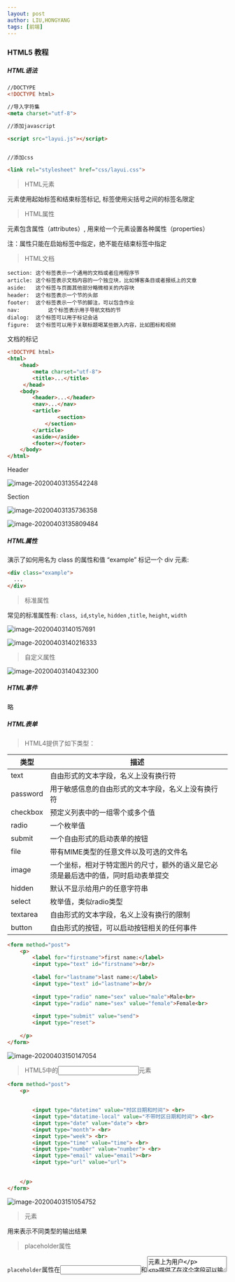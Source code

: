 ```yaml
---
layout: post
author: LIU,HONGYANG
tags: [前端]
---
```






### HTML5 教程



##### HTML语法





```html
//DOCTYPE
<!DOCTYPE html>

//导入字符集
<meta charset="utf-8">

//添加javascript

<script src="layui.js"></script>


//添加css

<link rel="stylesheet" href="css/layui.css">


```

>  HTML元素



元素使用起始标签和结束标签标记, 标签使用尖括号之间的标签名限定



> HTML属性



元素包含属性（attributes）, 用来给一个元素设置各种属性（properties）

注：属性只能在启始标签中指定，绝不能在结束标签中指定



> HTML文档



```
section: 这个标签表示一个通用的文档或者应用程序节
article: 这个标签表示文档内容的一个独立块，比如博客条目或者报纸上的文章
aside:	 这个标签与页面其他部分略微相关的内容块
header:	 这个标签表示一个节的头部
footer:	 这个标签表示一个节的脚注，可以包含作业
nav:		 这个标签表示用于导航文档的节
dialog:	 这个标签可以用于标记会话
figure:	 这个标签可以用于关联标题喝某些嵌入内容，比如图标和视频
```



文档的标记



```html
<!DOCTYPE html>
<html>
  	<head>
      	<meta charset="utf-8">
      	<title>...</title>
 	 </head>
  	<body>
      	<header>...</header>
      	<nav>...</nav>
      	<article>
      			<section>
            </section>
      	</article>
      	<aside></aside>
      	<footer></footer>
  	</body>
</html>
```





Header

![image-20200403135542248](https://tva1.sinaimg.cn/large/00831rSTgy1gdgjcvb1obj30tk050gm3.jpg)



Section

![image-20200403135736358](https://tva1.sinaimg.cn/large/00831rSTgy1gdgjeujjaoj30x40863zm.jpg)



![image-20200403135809484](https://tva1.sinaimg.cn/large/00831rSTgy1gdgjfmmat2j30ti1220va.jpg)







##### HTML属性



演示了如何用名为 class 的属性和值 “example” 标记一个 div 元素:

```html
<div class="example">
  ...
</div>
```



> 标准属性

常见的标准属性有: `class`,` id`,`style`, `hidden` ,`title`, `height`, `width`

![image-20200403140157691](https://tva1.sinaimg.cn/large/00831rSTgy1gdgjje1jonj30xs0n4dka.jpg)

![image-20200403140216333](https://tva1.sinaimg.cn/large/00831rSTgy1gdgjjph6tij30ym09cta8.jpg)

> 自定义属性



![image-20200403140432300](https://tva1.sinaimg.cn/large/00831rSTgy1gdgjm2g4prj318e0eujue.jpg)

##### HTML事件

略

##### HTML表单

>  HTML4提供了如下类型：



| 类型     | 描述                                                         |
| -------- | ------------------------------------------------------------ |
| text     | 自由形式的文本字段，名义上没有换行符                         |
| password | 用于敏感信息的自由形式的文本字段，名义上没有换行符           |
| checkbox | 预定义列表中的一组零个或多个值                               |
| radio    | 一个枚举值                                                   |
| submit   | 一个自由形式的启动表单的按钮                                 |
| file     | 带有MIME类型的任意文件以及可选的文件名                       |
| image    | 一个坐标，相对于特定图片的尺寸，额外的语义是它必须是最后选中的值，同时启动表单提交 |
| hidden   | 默认不显示给用户的任意字符串                                 |
| select   | 枚举值，类似radio类型                                        |
| textarea | 自由形式的文本字段，名义上没有换行的限制                     |
| button   | 自由形式的按钮，可以启动按钮相关的任何事件                   |



```html
<form method="post">
    <p>
        <label for="firstname">first name:</label>
        <input type="text" id="firstname"><br/>
        
        <label for="lastname">last name:</label>
        <input type="text" id="lastname"><br/>
        
        <input type="radio" name="sex" value="male">Male<br>
        <input type="radio" name="sex" value="female">Female<br>
        
        <input type="submit" value="send">
        <input type="reset">
        
    </p>
</form>
```



![image-20200403150147054](https://tva1.sinaimg.cn/large/00831rSTgy1gdgl9n3tn2j30do05ot8y.jpg)





> HTML5中的<input>元素



```html
<form method="post">
    <p>
       
        
        <input type="datetime" value="时区日期和时间"> <br>
        <input type="datatime-local" value="不带时区日期和时间"> <br>
        <input type="date" value="date"> <br>
        <input type="month"> <br>
        <input type="week"> <br>
        <input type="time" value="time"> <br>
        <input type="number" value="number"> <br>
        <input type="email" value="email"><br>
        <input type="url" value="url">
        
        
    </p>
</form>
```



![image-20200403151054752](https://tva1.sinaimg.cn/large/00831rSTgy1gdglj4toxqj30cc0ccq3e.jpg)



> <output>元素



用来表示不同类型的输出结果



> placeholder属性

`placeholder`属性在<input>和<textarea>元素上为用户

提供了在这个字段可以输入什么的提示。占位符不能包含回车符或者换行符。

```html
<input type="text" name="search" placeholder="search the web">
```





> required属性



注：用来处理空文本框不能用来被提交的这类客户端验证

```html
<input type="text" name="search" required>
```



##### HTML SVG教程

SVG: 可伸缩矢量图形

scalable vector graphics

用来描述2D图形的语言，图形应使用 XML 编写，然后由SVG阅读器程序呈现。

SVG 主要用于矢量类型的图表，比如饼图，X，Y 坐标系统中的二维图等等。



> 查看SVG文件



大多数 Web 浏览器都可以显示 SVG，就像它们可以显示 PNG，GIF 以及 JPG 图形。



> 在HTML5中嵌入SVG



使用`<svg>...</svg>`标签嵌入SVG.



```html
<svg xmlns="https://www.w3.org/2000/svg">
	...
</svg>   
```



> HTML-SVG圆 矩形 线



```html
<svg id="svgelem" height="200" xmlns= "https://www.w3.org/2000/svg">
    <circle id="redcircle" cx="50" cy="50" r="50" fill="red"/>
</svg>


<svg id="svgelem" height="200" xmlns="https://www.w3.org/2000/svg">
    <rect id="redrect" width="300" height="100" fill="red"></rect>
</svg>


<svg id="svgelem" height="200" xmlns="https://www.w3.org/2000/svg">
    <line x1="0" y1="0" x2="200" y2="100" style="stroke:red;stroke-width:2"></line>
</svg>
```



![image-20200403182428737](https://tva1.sinaimg.cn/large/00831rSTgy1gdgr4j7abfj319a07et8y.jpg)



##### HTML Web存储

![image-20200403183116021](https://tva1.sinaimg.cn/large/00831rSTgy1gdgrbmxpknj313a0baact.jpg)



>  会话存储



```html
<html>
    <body>
        <script type="text/javascript">
            if(sessionStorage.hits){
                   sessionStorage.hits = Number(sessionStorage.hits)+1;
            }
            else{
                    sessionStorage.hits =1;
            }
            

            document.write("Total Hits :" + sessionStorage.hits );
        </script>
        
        <p>Refresh the page to increase number of hits</p>
        
        <p>Close the window and open it again and check the result</p>
    
    </body>
    
</html>
```





![image-20200403183538585](https://tva1.sinaimg.cn/large/00831rSTgy1gdgrg58q9gj30tg06swf2.jpg)

>  本地存储

![image-20200403183644580](https://tva1.sinaimg.cn/large/00831rSTgy1gdgrhbxopzj313w0fuq6h.jpg)



```html
<html>

<body>


    <script type="text/javascript">
        if (localStorage.hits) {
            localStorage.hits = Number(localStorage.hits) + 1;
        } else {
            localStorage.hits = 1;
        }
        document.write("Total Hits:" + localStorage.hits);

    </script>

    <p>Refresh the page to increase number of hits.</p>
    <p>Close the window and open it again and check the result.</p>
</body>

</html>

```







> 删除Web存储



清楚所有设置使用`localStorage.clear()`方法

```html
<html>

<body>


    <script type="text/javascript">
        localStorage.clear()
        if (localStorage.hits) {
            localStorage.hits = Number(localStorage.hits) + 1;
        } else {
            localStorage.hits = 1;
        }
        document.write("Total Hits:" + localStorage.hits);
        

    </script>

    <p>Refresh the page to increase number of hits.</p>
    <p>Close the window and open it again and check the result.</p>
</body>

</html>

```





##### HTML Web SQL 数据库





```html
<!DOCTYPE HTML>
<html>

<head>
    <script type="text/javascript">
        var db = openDatabase('mydb', '1.0', 'Test DB', 2 * 1024 * 1024);
        var msg;
        db.transaction(function(tx) {
            tx.executeSql('CREATE TABLE IF NOT EXISTS LOGS (id unique, log)');
            tx.executeSql('INSERT INTO LOGS (id, log) VALUES (1, "foobar")');
            tx.executeSql('INSERT INTO LOGS (id, log) VALUES (2, "logmsg")');
            msg = '<p>Log message created and row inserted.</p>';
            document.querySelector('#status').innerHTML = msg;
        });
        db.transaction(function(tx) {
            tx.executeSql('SELECT * FROM LOGS', [], function(tx, results) {
                var len = results.rows.length,
                    i;
                msg = "<p>Found rows: " + len + "</p>";
                document.querySelector('#status').innerHTML += msg;
                for (i = 0; i < len; i++) {
                    msg = "<p><b>" + results.rows.item(i).log + "</b></p>";
                    document.querySelector('#status').innerHTML += msg;
                }
            }, null);
        });
    </script>
</head>

<body>
    <div id="status" name="status">Status Message</div>
</body>
```



##### HTML 画布

HTML5 `<canvas> `元素为我们使用 JavaScript 绘制图形提供了一种简单而又强大的方式。它可以用来绘制图 表，制作摄影作品或者做一些简单(以及复杂)的动画。

这里有一个简单的<canvas>元素

```html
<canvas id="mycanvas" width="100" height="100"></canvas>
```

使用`getElementById()`方法很容易找到这个<canvas>元素，如下所表示：

```javascript
var canvas = document.getElementById("mycanvas");
```





```html
<!DOCTYPE HTML>

<html>
    <hea>
        <style>
            #mycanvas{
                border:1px solid red;
            }
        </style>
        
    </head>
    
    <body>
        <canvas id="mycanvas" width="100" height="100"></canvas>
    </body>
</html>
```







> 渲染上下文

<canvas> 初始为空，要显示某物，脚本首先需要访问渲染上下文，然后再上面绘图。

canvas 元素有一个叫做 getContext 的 DOM 方法，用于获得渲染上下文和它的绘图功能。这个函数接受一个参 数，2d 上下文类型。

```javascript
var canvas = document.getElementById("mycanvas");
if(canvas.getContext){
	var ctx = canvas.getContext('2d');
}
else{

}
```





##### HTML 音频和视频



> 嵌入视频



![image-20200403201055599](https://tva1.sinaimg.cn/large/00831rSTgy1gdgu7alr63j314b0u0q92.jpg)



```html
<!DOCTYPE HTML>
<html>

<body>
    <video width="300" height="200" controls autoplay loop>

        <source src="music.mp4" type="video/mp4" /> 
        
        Your browser does not support the <video> element.
    </video>
</body>

</html>

```





![image-20200403200918282](https://tva1.sinaimg.cn/large/00831rSTgy1gdgu5lzyqpj30i80cqmzh.jpg)



> 嵌入音频



![image-20200403202738441](https://tva1.sinaimg.cn/large/00831rSTgy1gdguoofijfj30sy0jawhd.jpg)







```html
<!DOCTYPE HTML>
<html>

<body>

    <audio controls autoplay loop>

        <source src="mymusic.mp3" type="audio/mp3" controls="controls" loop="loop" preload="auto" />

        Your browser does not support the <video> element.

    </audio>


</body>
</html>

```





![image-20200403202712120](https://tva1.sinaimg.cn/large/00831rSTgy1gdguo9lft5j30hu03udfy.jpg)



> 处理媒体事件



```html
<!DOCTYPE HTML>
<head>
<script type="text/javascript"> function PlayVideo(){
var v = document.getElementsByTagName("video")[0];
v.play(); }
</script>
</head>
<html>
<body>
    <form>
        <video width="300" height="200" src="mymusic.mp3" controls loop autoplay>
            Your browser does not support the  element. 
            
        </video>
        <input type="button" onclick="PlayVideo();" value="Play" />
    </form>
</body></html>
```



![image-20200403203806247](https://tva1.sinaimg.cn/large/00831rSTgy1gdguzkpcctj311k0miq7x.jpg)







##### HTML 地理定位



HTML5 Geolocation API允许我们共享自己的位置



##### HTML 拖放



> Drag和Drop事件



![image-20200403221733726](https://tva1.sinaimg.cn/large/00831rSTgy1gdgxv2iw0oj31200n0te0.jpg)





> DataTransfer对象



所有 drag 和 drop 事件的事件监听器都接收一个 Event 对象作为参数，它有一个叫做 dataTransfer 的只读属 性。`event.dataTransfer` 返回与事件相关的 `DataTransfe`r 对象，如下所示:



```javascript
function EnterHandler(event){
	DataTransfer dt = event.dataTransfer;
}
```

`DataTransfer`对象持有`drag`和`drop`操作相关的数据。可以检索这些数据以及设置`DataTransfer`对象相关联的各种属性：



![image-20200403224630120](https://tva1.sinaimg.cn/large/00831rSTgy1gdgyp6bvbtj30uy0smgpp.jpg)

![image-20200403224652309](https://tva1.sinaimg.cn/large/00831rSTgy1gdgypjl546j30vq0fymzb.jpg)



> Drag和Drop过程



步骤1：创建一个可拖拽对象

![image-20200403225235024](https://tva1.sinaimg.cn/large/00831rSTgy1gdgyvhtb9yj310209cmyx.jpg)

```html
<!DOCTYPE HTML>
<html>

<head>
    <style type="text/css">
        #boxA,
        #boxB {
            float: left;
            padding: 10px;
            margin: 10px;
            -moz-user-select: none;
        }

        #boxA {
            background-color: #6633FF;
            width: 75px;
            height: 75px;
        }

        #boxB {
            background-color: #FF6699;
            width: 150px;
            height: 150px;
        }

    </style>
    <script type="text/javascript">
        function dragStart(ev) {
            ev.dataTransfer.effectAllowed = 'move';

            ev.dataTransfer.setData("Text", ev.target.getAttribute('id'));
            ev.dataTransfer.setDragImage(ev.target, 0, 0);
            return true;
        }

    </script>
</head>

<body>
    <center>
        <h2>Drag and drop HTML5 demo</h2>
        <div>Try to drag the purple box around.</div>
        <div id="boxA" draggable="true" ondragstart="return dragStart(event)">
            <p>Drag Me</p>
        </div>
        <div id="boxB">Dustbin</div>
    </center>
</body>

</html>

```



步骤2:放置对象



![image-20200403225505005](https://tva1.sinaimg.cn/large/00831rSTgy1gdgyy3chbrj30z20aidhz.jpg)





```html
<!DOCTYPE HTML>
<html>

<head>
    <style type="text/css">
        #boxA,
        #boxB {
            float: left;
            padding: 10px;
            margin: 10px;
            -moz-user-select: none;
        }

        #boxA {
            background-color: #6633FF;
            width: 75px;
            height: 75px;
        }

        #boxB {
            background-color: #FF6699;
            width: 150px;
            height: 150px;
        }

    </style>
    <script type="text/javascript">
        function dragStart(ev) {
            ev.dataTransfer.effectAllowed = 'move';
            ev.dataTransfer.setData("Text", ev.target.getAttribute('id'));
            ev.dataTransfer.setDragImage(ev.target, 0, 0);
            return true;
        }

        function dragEnter(ev) {
            event.preventDefault();
            return true;
        }

        function dragOver(ev) {
            return false;
        }

        function dragDrop(ev) {
            var src = ev.dataTransfer.getData("Text");
            ev.target.appendChild(document.getElementById(src));
            ev.stopPropagation();
            return false;
        }

    </script>
</head>

<body>
    <center>
        <h2>Drag and drop HTML5 demo</h2>
        <div>Try to move the purple box into the pink box.</div>
        <div id="boxA" draggable="true" ondragstart="return dragStart(event)">
            <p>Drag Me</p>
        </div>
        <div id="boxB" ondragenter="return dragEnter(event)" ondrop="return dragDrop(event)" ondragover="return dragOver(event)">Dustbin</div>
    </center>
</body>

</html>

```



##### HTML Web Workers





![image-20200403204633481](https://tva1.sinaimg.cn/large/00831rSTgy1gdgv8d1q3nj30za0eqtc7.jpg)




